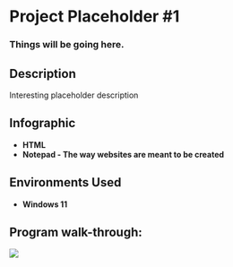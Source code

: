 <h1>Project Placeholder #1</h1>

 ### Things will be going here.

<h2>Description</h2>
Interesting placeholder description
<br />


<h2>Infographic</h2>

- <b>HTML</b> 
- <b>Notepad - The way websites are meant to be created</b>

<h2>Environments Used </h2>

- <b>Windows 11</b>

<h2>Program walk-through:</h2>

<p align="center">
<p><img src="https://www.deltaconnected.com/arcdps/notepad.gif"></img></p><br/>

</p>

<!--
 ```diff
- text in red
+ text in green
! text in orange
# text in gray
@@ text in purple (and bold)@@
```
--!>
